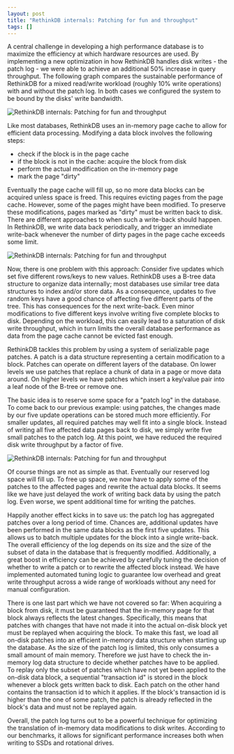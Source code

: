 ```yaml
---
layout: post
title: "RethinkDB internals: Patching for fun and throughput"
tags: []
--- 
```


A central challenge in developing a high performance database is to maximize
the efficiency at which hardware resources are used. By implementing a new
optimization in how RethinkDB handles disk writes - the patch log - we were
able to achieve an additional 50% increase in query throughput. The following
graph compares the sustainable performance of RethinkDB for a mixed read/write
workload (roughly 10% write operations) with and without the patch log. In
both cases we configured the system to be bound by the disks' write bandwidth.

![RethinkDB internals: Patching for fun and throughput](/assets/images/blog/2011-06-20-rethinkdb-internals-patching-for-fun-and-throughput-1.png)

Like most databases, RethinkDB uses an in-memory page cache to allow for
efficient data processing. Modifying a data block involves the following
steps:

  * check if the block is in the page cache
  * if the block is not in the cache: acquire the block from disk
  * perform the actual modification on the in-memory page
  * mark the page "dirty"

Eventually the page cache will fill up, so no more data blocks can be acquired
unless space is freed. This requires evicting pages from the page cache.
However, some of the pages might have been modified. To preserve these
modifications, pages marked as "dirty" must be written back to disk. There are
different approaches to when such a write-back should happen. In RethinkDB, we
write data back periodically, and trigger an immediate write-back whenever the
number of dirty pages in the page cache exceeds some limit.

![RethinkDB internals: Patching for fun and throughput](/assets/images/blog/2011-06-20-rethinkdb-internals-patching-for-fun-and-throughput-2.png)

Now, there is one problem with this approach: Consider five updates which set
five different rows/keys to new values. RethinkDB uses a B-tree data structure
to organize data internally; most databases use similar tree data structures to
index and/or store data. As a consequence, updates to five random keys have a
good chance of affecting five different parts of the tree. This has
consequences for the next write-back. Even minor modifications to five
different keys involve writing five complete blocks to disk. Depending on the
workload, this can easily lead to a saturation of disk write throughput, which
in turn limits the overall database performance as data from the page cache
cannot be evicted fast enough.

RethinkDB tackles this problem by using a system of serializable page patches.
A patch is a data structure representing a certain modification to a block.
Patches can operate on different layers of the database. On lower levels we
use patches that replace a chunk of data in a page or move data around. On
higher levels we have patches which insert a key/value pair into a leaf node
of the B-tree or remove one.

The basic idea is to reserve some space for a "patch log" in the database. To
come back to our previous example: using patches, the changes made by our five
update operations can be stored much more efficiently. For smaller updates,
all required patches may well fit into a single block. Instead of writing all
five affected data pages back to disk, we simply write five small patches to
the patch log. At this point, we have reduced the required disk write
throughput by a factor of five.

![RethinkDB internals: Patching for fun and throughput](/assets/images/blog/2011-06-20-rethinkdb-internals-patching-for-fun-and-throughput-3.png)

Of course things are not as simple as that. Eventually our reserved log space
will fill up. To free up space, we now have to apply some of the patches to
the affected pages and rewrite the actual data blocks. It seems like we have
just delayed the work of writing back data by using the patch log. Even worse,
we spent additional time for writing the patches.

Happily another effect kicks in to save us: the patch log has aggregated
patches over a long period of time. Chances are, additional updates have been
performed in the same data blocks as the first five updates. This allows us to
batch multiple updates for the block into a single write-back. The overall
efficiency of the log depends on its size and the size of the subset of data
in the database that is frequently modified. Additionally, a great boost in
efficiency can be achieved by carefully tuning the decision of whether to
write a patch or to rewrite the affected block instead. We have implemented
automated tuning logic to guarantee low overhead and great write throughput
across a wide range of workloads without any need for manual configuration.

There is one last part which we have not covered so far: When acquiring a
block from disk, it must be guaranteed that the in-memory page for that block
always reflects the latest changes. Specifically, this means that patches with
changes that have not made it into the actual on-disk block yet must be
replayed when acquiring the block. To make this fast, we load all on-disk
patches into an efficient in-memory data structure when starting up the
database. As the size of the patch log is limited, this only consumes a small
amount of main memory. Therefore we just have to check the in-memory log data
structure to decide whether patches have to be applied. To replay only the
subset of patches which have not yet been applied to the on-disk data block, a
sequential "transaction id" is stored in the block whenever a block gets
written back to disk. Each patch on the other hand contains the transaction id
to which it applies. If the block's transaction id is higher than the one of
some patch, the patch is already reflected in the block's data and must not be
replayed again.

Overall, the patch log turns out to be a powerful technique for optimizing the
translation of in-memory data modifications to disk writes. According to our
benchmarks, it allows for significant performance increases both when writing
to SSDs and rotational drives.
